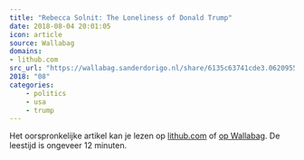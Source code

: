 ```yaml
---
title: "Rebecca Solnit: The Loneliness of Donald Trump"
date: 2018-08-04 20:01:05
icon: article
source: Wallabag
domains:
- lithub.com
src_url: "https://wallabag.sanderdorigo.nl/share/6135c63741cde3.06209557"
2018: "08"
categories:
    - politics
    - usa
    - trump
---
```

Het oorspronkelijke artikel kan je lezen op [lithub.com](https://lithub.com/rebecca-solnit-the-loneliness-of-donald-trump/) of [op Wallabag](https://wallabag.sanderdorigo.nl/share/6135c63741cde3.06209557). De leestijd is ongeveer 12 minuten.